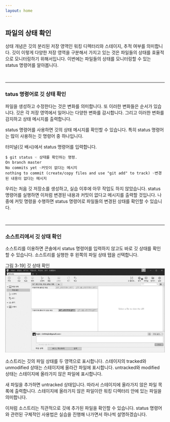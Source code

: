 ```yaml
---
layout: home
---
```

## 파일의 상태 확인
상태 개념은 깃의 분리된 저장 영역인 워킹 디렉터리와 스테이지, 추적 여부를 의미합니다. 깃이 이렇게 다양한 저장 영역을 구분해서 가지고 있는 것은 파일들의 상태를 효율적으로 모니터링하기 위해서입니다. 이번에는 파일들의 상태를 모니터링할 수 있는 status 명령어를 알아봅니다.  

<br>
<hr>

### tatus 명령어로 깃 상태 확인
파일을 생성하고 수정한다는 것은 변화를 의미합니다. 또 이러한 변화들은 순서가 있습니다. 깃은 각 저장 영역에서 일어나는 다양한 변화를 감시합니다. 그리고 이러한 변화를 감지하고 상태 메시지를 출력합니다.  

status 명령어를 사용하면 깃의 상태 메시지를 확인할 수 있습니다. 특히 status 명령어는 많이 사용하는 깃 명령어 중 하나입니다.  

터미널(깃 배시)에서 status 명령어를 입력합니다.  

```
$ git status ☜ 상태를 확인하는 명령.
On branch master
No commits yet ☜커밋이 없다는 메시지
nothing to commit (create/copy files and use "git add" to track) ☜변경된 내용이 없다는 메시지
```

우리는 처음 깃 저장소를 생성하고, 실습 이후에 아무 작업도 하지 않았습니다. status 명령어를 실행하면 이처럼 변경된 내용과 커밋이 없다고 메시지를 출력할 것입니다. 나중에 커밋 명령을 수행하면 status 명령어로 파일들의 변경된 상태를 확인할 수 있습니다.  

<br>
<hr>

### 소스트리에서 깃 상태 확인
소스트리를 이용하면 콘솔에서 status 명령어를 입력하지 않고도 바로 깃 상태를 확인할 수 있습니다. 소스트리를 실행한 후 왼쪽의 파일 상태 탭을 선택합니다.  

그림 3-19] 깃 상태 확인  
![](./img/03-19.jpg) 

소스트리는 깃의 파일 상태를 두 영역으로 표시합니다. 스테이지의 tracked와 unmodified 상태는 스테이지에 올라간 파일에 표시합니다. untracked와 modified 상태는 스테이지에 올라가지 않은 파일에 표시합니다.  

새 파일을 추가하면 untracked 상태입니다. 따라서 스테이지에 올라가지 않은 파일 목록에 출력합니다. 스테이지에 올라가지 않은 파일이란 워킹 디렉터리 안에 있는 파일을 의미합니다.  

이처럼 소스트리는 직관적으로 깃에 추가된 파일을 확인할 수 있습니다. status 명령어와 관련된 구체적인 사용법은 실습을 진행해 나가면서 하나씩 설명하겠습니다.  

<br><br>
